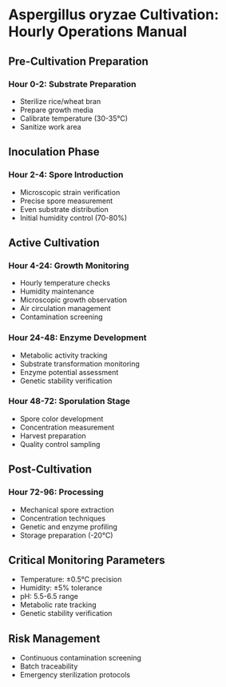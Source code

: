 # Aspergillus oryzae Cultivation: Hourly Operations Manual

## Pre-Cultivation Preparation
### Hour 0-2: Substrate Preparation
- Sterilize rice/wheat bran
- Prepare growth media
- Calibrate temperature (30-35°C)
- Sanitize work area

## Inoculation Phase
### Hour 2-4: Spore Introduction
- Microscopic strain verification
- Precise spore measurement
- Even substrate distribution
- Initial humidity control (70-80%)

## Active Cultivation
### Hour 4-24: Growth Monitoring
- Hourly temperature checks
- Humidity maintenance
- Microscopic growth observation
- Air circulation management
- Contamination screening

### Hour 24-48: Enzyme Development
- Metabolic activity tracking
- Substrate transformation monitoring
- Enzyme potential assessment
- Genetic stability verification

### Hour 48-72: Sporulation Stage
- Spore color development
- Concentration measurement
- Harvest preparation
- Quality control sampling

## Post-Cultivation
### Hour 72-96: Processing
- Mechanical spore extraction
- Concentration techniques
- Genetic and enzyme profiling
- Storage preparation (-20°C)

## Critical Monitoring Parameters
- Temperature: ±0.5°C precision
- Humidity: ±5% tolerance
- pH: 5.5-6.5 range
- Metabolic rate tracking
- Genetic stability verification

## Risk Management
- Continuous contamination screening
- Batch traceability
- Emergency sterilization protocols
